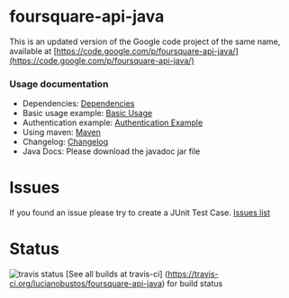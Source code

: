 foursquare-api-java
=========

This is an updated version of the Google code project of the same name, available at [https://code.google.com/p/foursquare-api-java/](https://code.google.com/p/foursquare-api-java/)

### Usage documentation
* Dependencies: [Dependencies](https://github.com/clinejj/foursquare-api-java/wiki/Dependencies)
* Basic usage example: [Basic Usage](https://github.com/clinejj/foursquare-api-java/wiki/Basic-Usage)
* Authentication example: [Authentication Example](https://github.com/clinejj/foursquare-api-java/wiki/Authentication-Example)
* Using maven: [Maven](https://github.com/clinejj/foursquare-api-java/wiki/Maven)
* Changelog: [Changelog](https://github.com/clinejj/foursquare-api-java/wiki/Changelog)
* Java Docs: Please download the javadoc jar file

Issues
========
If you found an issue please try to create a JUnit Test Case. [Issues list](https://github.com/clinejj/foursquare-api-java/issues)

Status
=======
![travis status](https://travis-ci.org/lucianobustos/foursquare-api-java.svg)
[See all builds at travis-ci] (https://travis-ci.org/lucianobustos/foursquare-api-java) for build status 
